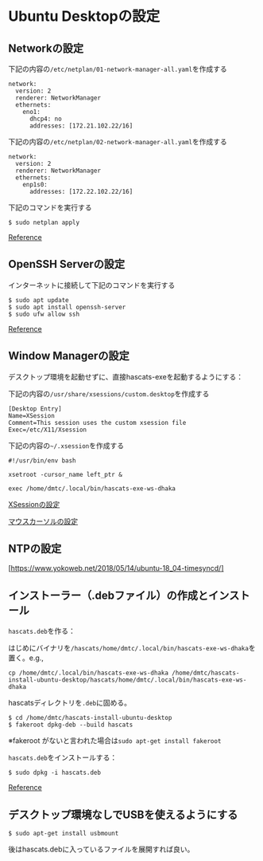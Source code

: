 # Ubuntu Desktopの設定

## Networkの設定

下記の内容の`/etc/netplan/01-network-manager-all.yaml`を作成する

~~~
network:
  version: 2
  renderer: NetworkManager
  ethernets:
    eno1:
      dhcp4: no
      addresses: [172.21.102.22/16]
~~~

下記の内容の`/etc/netplan/02-network-manager-all.yaml`を作成する

~~~
network:
  version: 2
  renderer: NetworkManager
  ethernets:
    enp1s0:
      addresses: [172.22.102.22/16]
~~~

下記のコマンドを実行する

~~~
$ sudo netplan apply
~~~

[Reference](https://vitux.com/how-to-configure-networking-with-netplan-on-ubuntu/)

## OpenSSH Serverの設定

インターネットに接続して下記のコマンドを実行する

~~~
$ sudo apt update
$ sudo apt install openssh-server
$ sudo ufw allow ssh
~~~

[Reference](https://linuxize.com/post/how-to-enable-ssh-on-ubuntu-18-04/)

## Window Managerの設定

デスクトップ環境を起動せずに、直接hascats-exeを起動するようにする：

下記の内容の`/usr/share/xsessions/custom.desktop`を作成する

~~~
[Desktop Entry]
Name=XSession
Comment=This session uses the custom xsession file
Exec=/etc/X11/Xsession
~~~

下記の内容の`~/.xsession`を作成する

~~~
#!/usr/bin/env bash

xsetroot -cursor_name left_ptr &

exec /home/dmtc/.local/bin/hascats-exe-ws-dhaka
~~~

[XSessionの設定](https://wiki.ubuntu.com/CustomXSession)

[マウスカーソルの設定](https://wiki.archlinux.jp/index.php/%E3%82%AB%E3%83%BC%E3%82%BD%E3%83%AB%E3%83%86%E3%83%BC%E3%83%9E#.E5.BD.A2.E3.81.8C_X_.E3.81.AE.E3.83.87.E3.83.95.E3.82.A9.E3.83.AB.E3.83.88.E3.82.AB.E3.83.BC.E3.82.BD.E3.83.AB.E3.81.AE.E5.A4.89.E6.9B.B4)

## NTPの設定

[https://www.yokoweb.net/2018/05/14/ubuntu-18_04-timesyncd/]

## インストーラー（.debファイル）の作成とインストール

`hascats.deb`を作る：

はじめにバイナリを`/hascats/home/dmtc/.local/bin/hascats-exe-ws-dhaka`を置く。e.g.,

~~~
cp /home/dmtc/.local/bin/hascats-exe-ws-dhaka /home/dmtc/hascats-install-ubuntu-desktop/hascats/home/dmtc/.local/bin/hascats-exe-ws-dhaka
~~~

hascatsディレクトリを`.deb`に固める。

~~~
$ cd /home/dmtc/hascats-install-ubuntu-desktop
$ fakeroot dpkg-deb --build hascats
~~~

※fakeroot がないと言われた場合は`sudo apt-get install fakeroot`

`hascats.deb`をインストールする：

~~~
$ sudo dpkg -i hascats.deb
~~~

[Reference](https://blog.cybozu.io/entry/2016/05/16/111500)

## デスクトップ環境なしでUSBを使えるようにする

~~~
$ sudo apt-get install usbmount
~~~

後はhascats.debに入っているファイルを展開すれば良い。
